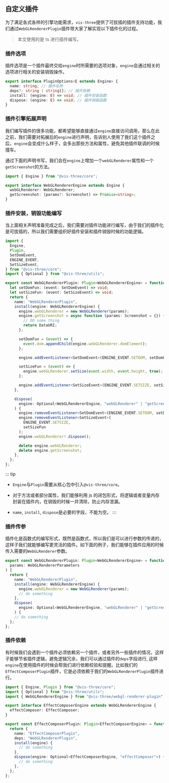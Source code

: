 ## 自定义插件

为了满足各式各样的引擎功能需求，`vis-three`提供了可拔插的插件支持功能，我们通过`WebGLRendererPlugin`插件带大家了解实现以下插件化的过程。

> 本文使用的是 ts 进行插件编写。

### 插件选项

插件选项是一个插件最终交给`engine`时所需要的选项对象，`engine`会通过相关的选项进行相关的安装销毁操作。

```ts
export interface PluginOptions<E extends Engine> {
  name: string; // 插件名称
  deps?: string | string[]; // 插件依赖
  install: (engine: E) => void; // 插件安装函数
  dispose: (engine: E) => void; // 插件销毁函数
}
```

### 插件引擎拓展声明

我们编写插件的很多功能，都希望能够直接通过`engine`直接访问调用，那么在此之前，我们需要对拓展后的`engine`进行声明，告诉别人使用了我们这个插件之后，`engine`会变成什么样子，会多出那些方法和属性，避免其他插件联调的时候撞车。

通过下面的声明书写，我们会在`engine`上增加一个`webGLRenderer`属性和一个`getScreenshot`的方法。

```ts
import { Engine } from "@vis-three/core";

export interface WebGLRendererEngine extends Engine {
  webGLRenderer: WebGLRenderer;
  getScreenshot: (params?: Screenshot) => Promise<string>;
}
```

### 插件安装，销毁功能编写

当上面相关声明准备完成之后，我们需要对插件功能进行编写，由于我们的插件化是可拔插的，所以我们需要组织好插件安装和插件销毁时候的功能逻辑。

```ts
import {
  Engine,
  Plugin,
  SetDomEvent,
  ENGINE_EVENT,
  SetSizeEvent,
} from "@vis-three/core";
import { Optional } from "@vis-three/utils";

export const WebGLRendererPlugin: Plugin<WebGLRendererEngine> = function () {
  let setDomFun: (event: SetDomEvent) => void;
  let setSizeFun: (event: SetSizeEvent) => void;
  return {
    name: "WebGLRendererPlugin",
    install(engine: WebGLRendererEngine) {
      engine.webGLRenderer = new WebGLRenderer(params);
      engine.getScreenshot = async function (params: Screenshot = {}) {
        // DO some thing
        return DataURI;
      };

      setDomFun = (event) => {
        event.dom.appendChild(engine.webGLRenderer.domElement);
      };

      engine.addEventListener<SetDomEvent>(ENGINE_EVENT.SETDOM, setDomFun);

      setSizeFun = (event) => {
        engine.webGLRenderer.setSize(event.width, event.height, true);
      };

      engine.addEventListener<SetSizeEvent>(ENGINE_EVENT.SETSIZE, setSizeFun);
    },

    dispose(
      engine: Optional<WebGLRendererEngine, "webGLRenderer" | "getScreenshot">
    ) {
      engine.removeEventListener<SetDomEvent>(ENGINE_EVENT.SETDOM, setDomFun);
      engine.removeEventListener<SetSizeEvent>(
        ENGINE_EVENT.SETSIZE,
        setSizeFun
      );
      engine.webGLRenderer!.dispose();

      delete engine.webGLRenderer;
      delete engine.getScreenshot;
    },
  };
};
```

::: tip

- `Engine`与`Plugin`需要从核心包中引入`@vis-three/core`。

- 对于方法或者部分属性，我们能够利用 js 的闭包形式，将逻辑或者变量内存封装在插件内，在销毁的时候一并清除，防止内存泄漏。

- `name`, `install`, `dispose`是必要的字段，不能为空。
  :::

### 插件传参

插件化是函数式的编写形式，既然是函数式，所以我们是可以进行参数的传递的，这样子我们就能够编写更灵活的插件。如下面的例子，我们能够在插件应用的时候传入需要的`WebGLRenderer`参数。

```ts
export const WebGLRendererPlugin: Plugin<WebGLRendererEngine> = function (
  params: WebGLRendererParameters
) {
  return {
    name: "WebGLRendererPlugin",
    install(engine: WebGLRendererEngine) {
      engine.webGLRenderer = new WebGLRenderer(params);
      // do something
    },
    dispose(
      engine: Optional<WebGLRendererEngine, "webGLRenderer" | "getScreenshot">
    ) {
    // do something
  };
};
```

### 插件依赖

有时候我们会遇到一个插件必须依赖另一个插件，或者另外一些插件的情况，这样子能够节省插件逻辑，避免逻辑冗余，我们可以通过插件的`deps`字段进行, 这样`engine`在使用插件的时候会帮我们进行依赖校验和提醒。比如我们的`EffectComposerPlugin`插件，它是必须依赖于我们的`WebGLRendererPlugin`插件进行。

```ts
import { Engine, Plugin } from "@vis-three/core";
import { Optional } from "@vis-three/utils";
import { WebGLRendererEngine } from "@vis-three/webgl-renderer-plugin";

export interface EffectComposerEngine extends WebGLRendererEngine {
  effectComposer: EffectComposer;
}

export const EffectComposerPlugin: Plugin<EffectComposerEngine> = function () {
  return {
    name: "EffectComposerPlugin",
    deps: "WebGLRendererPlugin",
    install(engine) {
      // do something
    },
    dispose(engine: Optional<EffectComposerEngine, "effectComposer">) {
      // do something
    },
  };
};
```
